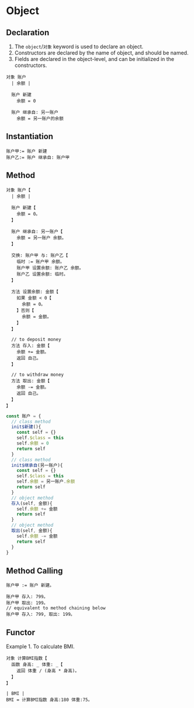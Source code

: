 # Object

## Declaration

1. The `object`/`对象` keyword is used to declare an object.
2. Constructors are declared by the name of object, and should be named.
3. Fields are declared in the object-level, and can be initialized in the constructors.

```
对象 账户
  | 余额 |
  
  账户 新建
    余额 = 0
  
  账户 继承自: 另一账户
    余额 = 另一账户的余额
```

## Instantiation

```
账户甲:= 账户 新建
账户乙:= 账户 继承自: 账户甲
```

## Method

```
对象 账户【
  | 余额 |

  账户 新建【
    余额 = 0。
  】

  账户 继承自: 另一账户【
    余额 = 另一账户 余额。
  】

  交换: 账户甲 与: 账户乙【
    临时 := 账户甲 余额。
    账户甲 设置余额: 账户乙 余额。
    账户乙 设置余额: 临时。
  】

  方法 设置余额: 金额【
    如果 金额 < 0【
      余额 = 0。
    】否则【
      余额 = 金额。
    】 
  】

  // to deposit money
  方法 存入: 金额【
    余额 += 金额。
    返回 自己。
  】
   
  // to withdraw money
  方法 取出: 金额【
    余额 -= 金额。
    返回 自己。
  】
】
```

```js
const 账户 = {
  // class method
  init$新建(){
    const self = {}
    self.$class = this
    self.余额 = 0
    return self
  }
  // class method
  init$继承自(另一账户){
    const self = {}
    self.$class = this
    self.余额 = 另一账户.余额
    return self
  }
  // object method
  存入(self, 金额){
    self.余额 += 金额
    return self
  }
  // object method
  取出(self, 金额){
    self.余额 -= 金额
    return self
  }
}
```

## Method Calling

```
账户甲 := 账户 新建。

账户甲 存入: 799。
账户甲 取出: 199。
// equivalent to method chaining below
账户甲 存入: 799, 取出: 199。
```

## Functor

Example 1. To calculate BMI.

```
对象 计算BMI指数【
  函数 身高: _ 体重: _【
    返回 体重 / (身高 * 身高)。
  】
】

| BMI |
BMI = 计算BMI指数 身高:180 体重:75。
```
